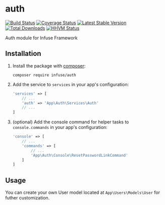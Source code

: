 auth
=============

[![Build Status](https://travis-ci.org/infusephp/auth.svg?branch=master&style=flat)](https://travis-ci.org/infusephp/auth)
[![Coverage Status](https://coveralls.io/repos/infusephp/auth/badge.svg?style=flat)](https://coveralls.io/r/infusephp/auth)
[![Latest Stable Version](https://poser.pugx.org/infuse/auth/v/stable.svg?style=flat)](https://packagist.org/packages/infuse/auth)
[![Total Downloads](https://poser.pugx.org/infuse/auth/downloads.svg?style=flat)](https://packagist.org/packages/infuse/auth)
[![HHVM Status](http://hhvm.h4cc.de/badge/infuse/auth.svg?style=flat)](http://hhvm.h4cc.de/package/infuse/auth)

Auth module for Infuse Framework

## Installation

1. Install the package with [composer](http://getcomposer.org):

   ```
   composer require infuse/auth
   ```

2. Add the service to `services` in your app's configuration:

   ```php
   'services' => [
	   // ...
	   'auth' => 'App\Auth\Services\Auth'
	   // ...
   ]
   ```

3. (optional) Add the console command for helper tasks to `console.commands` in your app's configuration:

   ```php
   'console' => [
	   // ...
	   'commands' => [
		   // ...
		   'App\Auth\Console\ResetPasswordLinkCommand'
	   ]
   ]
   ```

## Usage

You can create your own User model located at `App\Users\Models\User` for futher customization.